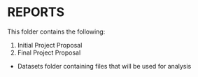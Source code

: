 # REPORTS

This folder contains the following:
1. Initial Project Proposal
2. Final Project Proposal
  - Datasets folder containing files that will be used for analysis
